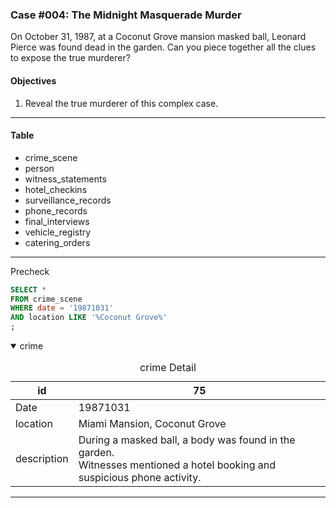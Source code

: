 ### Case #004: The Midnight Masquerade Murder
On October 31, 1987, at a Coconut Grove mansion masked ball, Leonard Pierce was found dead in the garden. Can you piece together all the clues to expose the true murderer?

#### Objectives
1. Reveal the true murderer of this complex case.
---
#### Table
* crime_scene
* person
* witness_statements
* hotel_checkins
* surveillance_records
* phone_records
* final_interviews
* vehicle_registry
* catering_orders
---
Precheck
```sql
SELECT *
FROM crime_scene
WHERE date = '19871031'
AND location LIKE '%Coconut Grove%'
;
```

<details open><summary> crime </summary>

  
<table>
  <caption> crime Detail </caption>
  <thead>
    <tr>
      <th>id</th> <th>75</th>
    </tr>
  </thead>
    <tr>
    <td> Date </td> <td>19871031</td>
  </tr>
  <tr>
    <td> location </td> <td>Miami Mansion, Coconut Grove</td>
  </tr>
  <tr>
    <td> description </td> <td>During a masked ball, a body was found in the garden. <br/>Witnesses mentioned a hotel booking and suspicious phone activity. </td>
  </tr>
  
</table>
</details>

---

